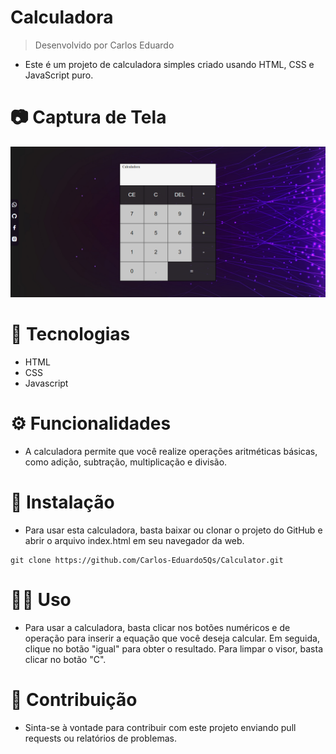 # Calculadora
> Desenvolvido por Carlos Eduardo
* Este é um projeto de calculadora simples criado usando HTML, CSS e JavaScript puro.

# 📷 Captura de Tela
![Foto do projeto](./.prints/calculator.png)

# 🚀 Tecnologias

* HTML
* CSS
* Javascript

# ⚙️ Funcionalidades

* A calculadora permite que você realize operações aritméticas básicas, como adição, subtração, multiplicação e divisão.

# 🌱 Instalação

* Para usar esta calculadora, basta baixar ou clonar o projeto do GitHub e abrir o arquivo index.html em seu navegador da web.

```
git clone https://github.com/Carlos-Eduardo5Qs/Calculator.git
```
# 🏃‍♂️ Uso

* Para usar a calculadora, basta clicar nos botões numéricos e de operação para inserir a equação que você deseja calcular. Em seguida, clique no botão "igual" para obter o resultado. Para limpar o visor, basta clicar no botão "C".

# 🧱 Contribuição
* Sinta-se à vontade para contribuir com este projeto enviando pull requests ou relatórios de problemas.
